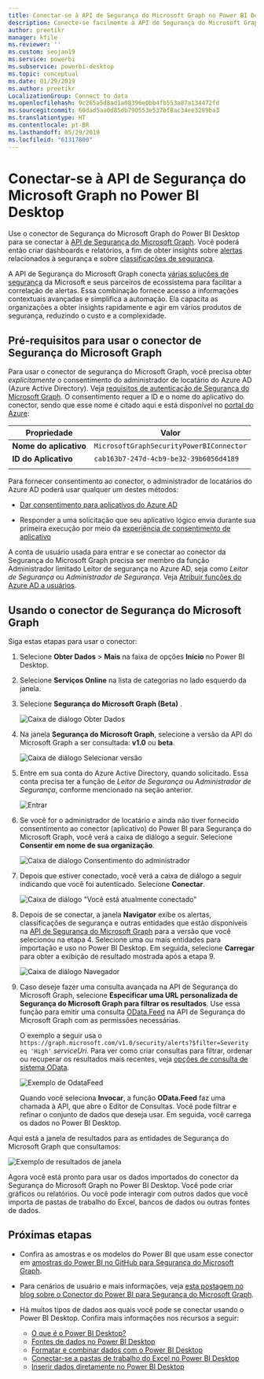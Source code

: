 ```yaml
---
title: Conectar-se à API de Segurança do Microsoft Graph no Power BI Desktop
description: Conecte-se facilmente à API de Segurança do Microsoft Graph no Power BI Desktop
author: preetikr
manager: kfile
ms.reviewer: ''
ms.custom: seojan19
ms.service: powerbi
ms.subservice: powerbi-desktop
ms.topic: conceptual
ms.date: 01/29/2019
ms.author: preetikr
LocalizationGroup: Connect to data
ms.openlocfilehash: 9c265a5d8ad1a08396e0bb4fb553a87a134472fd
ms.sourcegitcommit: 60dad5aa0d85db790553e537bf8ac34ee3289ba3
ms.translationtype: HT
ms.contentlocale: pt-BR
ms.lasthandoff: 05/29/2019
ms.locfileid: "61317800"
---
```

# <a name="connect-to-the-microsoft-graph-security-api-in-power-bi-desktop"></a>Conectar-se à API de Segurança do Microsoft Graph no Power BI Desktop

Use o conector de Segurança do Microsoft Graph do Power BI Desktop para se conectar à [API de Segurança do Microsoft Graph](https://aka.ms/graphsecuritydocs). Você poderá então criar dashboards e relatórios, a fim de obter insights sobre [alertas](https://docs.microsoft.com/graph/api/resources/alert?view=graph-rest-1.0) relacionados à segurança e sobre [classificações de segurança](https://docs.microsoft.com/graph/api/resources/securescores?view=graph-rest-beta).

A API de Segurança do Microsoft Graph conecta [várias soluções de segurança](https://aka.ms/graphsecurityalerts) da Microsoft e seus parceiros de ecossistema para facilitar a correlação de alertas. Essa combinação fornece acesso a informações contextuais avançadas e simplifica a automação. Ela capacita as organizações a obter insights rapidamente e agir em vários produtos de segurança, reduzindo o custo e a complexidade.

## <a name="prerequisites-to-use-the-microsoft-graph-security-connector"></a>Pré-requisitos para usar o conector de Segurança do Microsoft Graph

Para usar o conector de segurança do Microsoft Graph, você precisa obter *explicitamente* o consentimento do administrador de locatário do Azure AD (Azure Active Directory). Veja [requisitos de autenticação de Segurança do Microsoft Graph](https://aka.ms/graphsecurityauth).
O consentimento requer a ID e o nome do aplicativo do conector, sendo que esse nome é citado aqui e está disponível no [portal do Azure](https://portal.azure.com):

| Propriedade | Valor |
|----------|-------|
| **Nome do aplicativo** | `MicrosoftGraphSecurityPowerBIConnector` |
| **ID do Aplicativo** | `cab163b7-247d-4cb9-be32-39b6056d4189` |
|||

Para fornecer consentimento ao conector, o administrador de locatários do Azure AD poderá usar qualquer um destes métodos:

* [Dar consentimento para aplicativos do Azure AD](https://docs.microsoft.com/azure/active-directory/develop/v2-permissions-and-consent)

* Responder a uma solicitação que seu aplicativo lógico envia durante sua primeira execução por meio da [experiência de consentimento de aplicativo](https://docs.microsoft.com/azure/active-directory/develop/application-consent-experience)
   
A conta de usuário usada para entrar e se conectar ao conector da Segurança do Microsoft Graph precisa ser membro da função Administrador limitado Leitor de segurança no Azure AD, seja como *Leitor de Segurança* ou *Administrador de Segurança*. Veja [Atribuir funções do Azure AD a usuários](https://docs.microsoft.com/graph/security-authorization#assign-azure-ad-roles-to-users).

## <a name="using-the-microsoft-graph-security-connector"></a>Usando o conector de Segurança do Microsoft Graph

Siga estas etapas para usar o conector:

1. Selecione **Obter Dados** > **Mais** na faixa de opções **Início** no Power BI Desktop.
2. Selecione **Serviços Online** na lista de categorias no lado esquerdo da janela.
3. Selecione **Segurança do Microsoft Graph (Beta)** .

    ![Caixa de diálogo Obter Dados](media/desktop-connect-graph-security/GetData.PNG)
    
4. Na janela **Segurança do Microsoft Graph**, selecione a versão da API do Microsoft Graph a ser consultada: **v1.0** ou **beta**.

    ![Caixa de diálogo Selecionar versão](media/desktop-connect-graph-security/selectVersion.PNG)
    
5. Entre em sua conta do Azure Active Directory, quando solicitado. Essa conta precisa ter a função de *Leitor de Segurança* ou *Administrador de Segurança*, conforme mencionado na seção anterior.

    ![Entrar](media/desktop-connect-graph-security/SignIn.PNG) 
    
6. Se você for o administrador de locatário *e* ainda não tiver fornecido consentimento ao conector (aplicativo) do Power BI para Segurança do Microsoft Graph, você verá a caixa de diálogo a seguir. Selecione **Consentir em nome de sua organização**.

    ![Caixa de diálogo Consentimento do administrador](media/desktop-connect-graph-security/AdminConsent.PNG)
    
7. Depois que estiver conectado, você verá a caixa de diálogo a seguir indicando que você foi autenticado. Selecione **Conectar**.

    ![Caixa de diálogo "Você está atualmente conectado"](media/desktop-connect-graph-security/SignedIn.PNG)
    
8. Depois de se conectar, a janela **Navigator** exibe os alertas, classificações de segurança e outras entidades que estão disponíveis na [API de Segurança do Microsoft Graph](https://aka.ms/graphsecuritydocs) para a versão que você selecionou na etapa 4. Selecione uma ou mais entidades para importação e uso no Power BI Desktop. Em seguida, selecione **Carregar** para obter a exibição de resultado mostrada após a etapa 9.

    ![Caixa de diálogo Navegador](media/desktop-connect-graph-security/NavTable.PNG)
    
9. Caso deseje fazer uma consulta avançada na API de Segurança do Microsoft Graph, selecione **Especificar uma URL personalizada de Segurança do Microsoft Graph para filtrar os resultados**. Use essa função para emitir uma consulta [OData.Feed](https://docs.microsoft.com/power-bi/desktop-connect-odata) na API de Segurança do Microsoft Graph com as permissões necessárias.

   O exemplo a seguir usa o `https://graph.microsoft.com/v1.0/security/alerts?$filter=Severity eq 'High'` *serviceUri*. Para ver como criar consultas para filtrar, ordenar ou recuperar os resultados mais recentes, veja [opções de consulta de sistema OData](https://docs.microsoft.com/graph/query-parameters).

   ![Exemplo de OdataFeed](media/desktop-connect-graph-security/ODataFeed.PNG)
    
   Quando você seleciona **Invocar**, a função **OData.Feed** faz uma chamada à API, que abre o Editor de Consultas. Você pode filtrar e refinar o conjunto de dados que deseja usar. Em seguida, você carrega os dados no Power BI Desktop.

Aqui está a janela de resultados para as entidades de Segurança do Microsoft Graph que consultamos:

   ![Exemplo de resultados de janela](media/desktop-connect-graph-security/Result.PNG)
    

Agora você está pronto para usar os dados importados do conector da Segurança do Microsoft Graph no Power BI Desktop. Você pode criar gráficos ou relatórios. Ou você pode interagir com outros dados que você importa de pastas de trabalho do Excel, bancos de dados ou outras fontes de dados.

## <a name="next-steps"></a>Próximas etapas
* Confira as amostras e os modelos do Power BI que usam esse conector em [amostras do Power BI no GitHub para Segurança do Microsoft Graph](https://aka.ms/graphsecuritypowerbiconnectorsamples).

* Para cenários de usuário e mais informações, veja [esta postagem no blog sobre o Conector do Power BI para Segurança do Microsoft Graph](https://aka.ms/graphsecuritypowerbiconnectorblogpost).

* Há muitos tipos de dados aos quais você pode se conectar usando o Power BI Desktop. Confira mais informações nos recursos a seguir:

    * [O que é o Power BI Desktop?](desktop-what-is-desktop.md)
    * [Fontes de dados no Power BI Desktop](desktop-data-sources.md)
    * [Formatar e combinar dados com o Power BI Desktop](desktop-shape-and-combine-data.md)
    * [Conectar-se a pastas de trabalho do Excel no Power BI Desktop](desktop-connect-excel.md)
    * [Inserir dados diretamente no Power BI Desktop](desktop-enter-data-directly-into-desktop.md)
